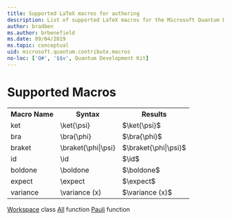 ```yaml
---
title: Supported LaTeX macros for authoring
description: List of supported LaTeX macros for the Microsoft Quantum Development Kit documentation. 
author: bradben
ms.author: brbenefield
ms.date: 09/04/2019
ms.topic: conceptual
uid: microsoft.quantum.contribute.macros
no-loc: ['Q#', '$$v', Quantum Development Kit]
---
```


# Supported Macros

<table>
<tr><th>Macro Name</th><th>Syntax</th><th>Results</th></tr>
<tr><td>ket</td><td>\ket{\psi}</td><td>$\ket{\psi}$</td></tr>
<tr><td>bra</td><td>\bra{\phi}</td><td>$\bra{\phi}$</td></tr>
<tr><td>braket</td><td>\braket{\phi|\psi}</td><td>$\braket{\phi|\psi}$</td></tr>
<tr><td>id</td><td>\id</td><td>$\id$</td></tr>
<tr><td>boldone</td><td>\boldone</td><td>$\boldone$</td></tr>
<tr><td>expect</td><td>\expect</td><td>$\expect$</td></tr>
<tr><td>variance</td><td>\variance (x)</td><td>$\variance (x)$</td></tr>
</table>

[Workspace](xref:azure.quantum.Workspace) class
[All](xref:Qdk.Microsoft.Quantum.Arrays.All) function
[Pauli](xref:qsharp.Pauli) function
